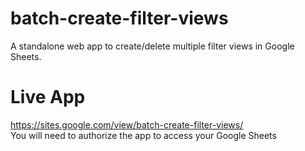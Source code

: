 # batch-create-filter-views
A standalone web app to create/delete multiple filter views in Google Sheets.

# Live App
https://sites.google.com/view/batch-create-filter-views/  
You will need to authorize the app to access your Google Sheets
